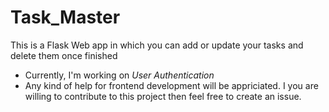 # Task_Master

This is a Flask Web app in which you can add or update your tasks and delete them once finished<br>

- Currently, I'm working on *User Authentication*<br>
- Any kind of help for frontend development will be appriciated. I you are willing to contribute to this project then feel free to create an issue.
